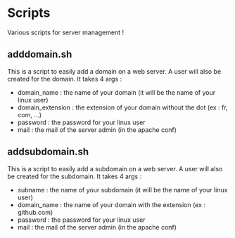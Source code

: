 # Scripts
Various scripts for server management !

## adddomain.sh
This is a script to easily add a domain on a web server.
A user will also be created for the domain.
It takes 4 args :
- domain_name : the name of your domain (it will be the name of your linux user)
- domain_extension : the extension of your domain without the dot (ex : fr, com, ...)
- password : the password for your linux user
- mail : the mail of the server admin (in the apache conf)

## addsubdomain.sh
This is a script to easily add a subdomain on a web server.
A user will also be created for the subdomain.
It takes 4 args :
- subname : the name of your subdomain (it will be the name of your linux user)
- domain_name : the name of your domain with the extension (ex : github.com)
- password : the password for your linux user
- mail : the mail of the server admin (in the apache conf)






